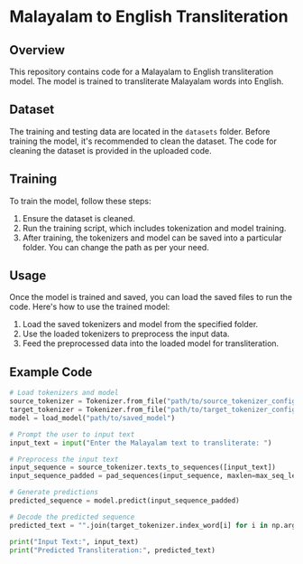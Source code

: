 # Malayalam to English Transliteration

## Overview

This repository contains code for a Malayalam to English transliteration model. The model is trained to transliterate Malayalam words into English.

## Dataset

The training and testing data are located in the `datasets` folder. Before training the model, it's recommended to clean the dataset. The code for cleaning the dataset is provided in the uploaded code.

## Training

To train the model, follow these steps:

1. Ensure the dataset is cleaned.
2. Run the training script, which includes tokenization and model training.
3. After training, the tokenizers and model can be saved into a particular folder. You can change the path as per your need.

## Usage

Once the model is trained and saved, you can load the saved files to run the code. Here's how to use the trained model:

1. Load the saved tokenizers and model from the specified folder.
2. Use the loaded tokenizers to preprocess the input data.
3. Feed the preprocessed data into the loaded model for transliteration.

## Example Code

```python
# Load tokenizers and model
source_tokenizer = Tokenizer.from_file("path/to/source_tokenizer_config.json")
target_tokenizer = Tokenizer.from_file("path/to/target_tokenizer_config.json")
model = load_model("path/to/saved_model")

# Prompt the user to input text
input_text = input("Enter the Malayalam text to transliterate: ")

# Preprocess the input text
input_sequence = source_tokenizer.texts_to_sequences([input_text])
input_sequence_padded = pad_sequences(input_sequence, maxlen=max_seq_length, padding='post')

# Generate predictions
predicted_sequence = model.predict(input_sequence_padded)

# Decode the predicted sequence
predicted_text = "".join(target_tokenizer.index_word[i] for i in np.argmax(predicted_sequence, axis=-1)[0] if i != 0)

print("Input Text:", input_text)
print("Predicted Transliteration:", predicted_text)
